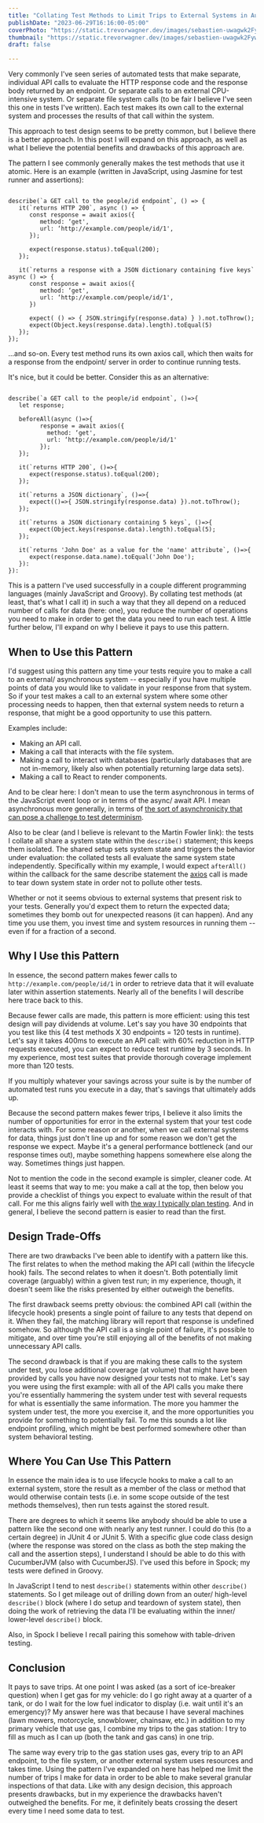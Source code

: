 ```yaml
---
title: "Collating Test Methods to Limit Trips to External Systems in Automated Tests"
publishDate: "2023-06-29T16:16:00-05:00"
coverPhoto: "https://static.trevorwagner.dev/images/sebastien-uwagwk2FywU-unsplash/1200x797.jpg"
thumbnail: "https://static.trevorwagner.dev/images/sebastien-uwagwk2FywU-unsplash/300x199.jpg"
draft: false

---
```


Very commonly I've seen series of automated tests that make separate, individual API calls to evaluate the HTTP response code and the response body returned by an endpoint. Or separate calls to an external CPU-intensive system. Or separate file system calls (to be fair I believe I've seen this one in tests I've written). Each test makes its own call to the external system and processes the results of that call within the system.  

This approach to test design seems to be pretty common, but I believe there is a better approach.  In this post I will expand on this approach, as well as what I believe the potential benefits and drawbacks of this approach are.

The pattern I see commonly generally makes the test methods that use it atomic. Here is an example (written in JavaScript, using Jasmine for test runner and assertions):

<pre><code class="language-javascript">
describe(`a GET call to the people/id endpoint`, () => {
   it(`returns HTTP 200`, async () => {
      const response = await axios({
         method: ‘get',
         url: ‘http://example.com/people/id/1',
      });

      expect(response.status).toEqual(200);
   });

   it(`returns a response with a JSON dictionary containing five keys` async () => {
      const response = await axios({
         method: ‘get',
         url: ‘http://example.com/people/id/1',
      })

      expect( () => { JSON.stringify(response.data) } ).not.toThrow();
      expect(Object.keys(response.data).length).toEqual(5)
   });
});
</code></pre>

...and so-on. Every test method runs its own axios call, which then waits for a response from the endpoint/ server in order to continue running tests.

It's nice, but it could be better. Consider this as an alternative:

<pre><code class="language-javascript">
describe(`a GET call to the people/id endpoint`, ()=>{
   let response;

   beforeAll(async ()=>{
         response = await axios({
           method: ‘get',
           url: ‘http://example.com/people/id/1'
         });
   });

   it(`returns HTTP 200`, ()=>{
      expect(response.status).toEqual(200);
   });

   it(`returns a JSON dictionary`, ()=>{
      expect(()=>{ JSON.stringify(response.data) }).not.toThrow();
   });

   it(`returns a JSON dictionary containing 5 keys`, ()=>{
      expect(Object.keys(response.data).length).toEqual(5);
   });

   it(`returns 'John Doe' as a value for the 'name' attribute`, ()=>{
      expect(response.data.name).toEqual('John Doe');
   }):
}):
</code></pre>

This is a pattern I've used successfully in a couple different programming languages (mainly JavaScript and Groovy). By collating test methods (at least, that's what I call it) in such a way that they all depend on a reduced number of calls for data (here: one), you reduce the number of operations you need to make in order to get the data you need to run each test. A little further below, I'll expand on why I believe it pays to use this pattern.

## When to Use this Pattern

I'd suggest using this pattern any time your tests require you to make a call to an external/ asynchronous system -- especially if you have multiple points of data you would like to validate in your response from that system. So if your test makes a call to an external system where some other processing needs to happen, then that external system needs to return a response, that might be a good opportunity to use this pattern.

Examples include:

- Making an API call.
- Making a call that interacts with the file system.
- Making a call to interact with databases (particularly databases that are not in-memory, likely also when potentially returning large data sets).
- Making a call to React to render components.

And to be clear here: I don't mean to use the term asynchronous in terms of the JavaScript event loop or in terms of the async/ await API.  I mean asynchronous more generally, in terms of [the sort of asynchronicity that can pose a challenge to test determinism](https://martinfowler.com/articles/nonDeterminism.html#AsynchronousBehavior).

Also to be clear (and I believe is relevant to the Martin Fowler link): the tests I collate all share a system state within the `describe()` statement; this keeps them isolated.  The shared setup sets system state and triggers the behavior under evaluation: the collated tests all evaluate the same system state independently.  Specifically within my example, I would expect `afterAll()` within the callback for the same describe statement the [axios](https://www.npmjs.com/package/axios) call is made to tear down system state in order not to pollute other tests.

Whether or not it seems obvious to external systems that present risk to your tests.  Generally you'd expect them to return the expected data; sometimes they bomb out for unexpected reasons (it can happen).  And any time you use them, you invest time and system resources in running them -- even if for a fraction of a second.

## Why I Use this Pattern

In essence, the second pattern makes fewer calls to `http://example.com/people/id/1` in order to retrieve data that it will evaluate later within assertion statements.  Nearly all of the benefits I will describe here trace back to this.

Because fewer calls are made, this pattern is more efficient: using this test design will pay dividends at volume. Let's say you have 30 endpoints that you test like this (4 test methods X 30 endpoints = 120 tests in runtime). Let's say it takes 400ms to execute an API call: with 60% reduction in HTTP requests executed, you can expect to reduce test runtime by 3 seconds. In my experience, most test suites that provide thorough coverage implement more than 120 tests.  

If you multiply whatever your savings across your suite is by the number of automated test runs you execute in a day, that's savings that ultimately adds up.

Because the second pattern makes fewer trips, I believe it also limits the number of opportunities for error in the external system that your test code interacts with.  For some reason or another, when we call external systems for data, things just don't line up and for some reason we don't get the response we expect.  Maybe it's a general performance bottleneck (and our response times out), maybe something happens somewhere else along the way.  Sometimes things just happen.

Not to mention the code in the second example is simpler, cleaner code. At least it seems that way to me: you make a call at the top, then below you provide a checklist of things you expect to evaluate within the result of that call. For me this aligns fairly well with [the way I typically plan testing](https://www.trevorwagner.dev/2023/06/24/how-i-write-test-plans-for-new-functionality/).  And in general, I believe the second pattern is easier to read than the first.

## Design Trade-Offs

There are two drawbacks I've been able to identify with a pattern like this.  The first relates to when the method making the API call (within the lifecycle hook) fails.  The second relates to when it doesn't. Both potentially limit coverage (arguably) within a given test run; in my experience, though, it doesn't seem like the risks presented by either outweigh the benefits.

The first drawback seems pretty obvious: the combined API call (within the lifecycle hook) presents a single point of failure to any tests that depend on it. When they fail, the matching library will report that response is undefined somehow. So although the API call is a single point of failure, it's possible to mitigate, and over time you're still enjoying all of the benefits of not making unnecessary API calls.

The second drawback is that if you are making these calls to the system under test, you lose additional coverage (at volume) that might have been provided by calls you have now designed your tests not to make. Let's say you were using the first example: with all of the API calls you make there you're essentially hammering the system under test with several requests for what is essentially the same information. The more you hammer the system under test, the more you exercise it, and the more opportunities you provide for something to potentially fail. To me this sounds a lot like endpoint profiling, which might be best performed somewhere other than system behavioral testing.

## Where You Can Use This Pattern

In essence the main idea is to use lifecycle hooks to make a call to an external system, store the result as a member of the class or method that would otherwise contain tests (i.e. in some scope outside of the test methods themselves), then run tests against the stored result.

There are degrees to which it seems like anybody should be able to use a pattern like the second one with nearly any test runner.  I could do this (to a certain degree) in JUnit 4 or JUnit 5.  With a specific glue code class design (where the response was stored on the class as both the step making the call and the assertion steps), I understand I should be able to do this with CucumberJVM (also with CucumberJS).  I've used this before in Spock; my tests were defined in Groovy.

In JavaScript I tend to nest `describe()` statements within other `describe()` statements.  So I get mileage out of drilling down from an outer/ high-level `describe()` block (where I do setup and teardown of system state), then doing the work of retrieving the data I'll be evaluating within the inner/ lower-level `describe()` block.

Also, in Spock I believe I recall pairing this somehow with table-driven testing.

## Conclusion

It pays to save trips. At one point I was asked (as a sort of ice-breaker question) when I get gas for my vehicle: do I go right away at a quarter of a tank, or do I wait for the low fuel indicator to display (i.e. wait until it's an emergency)? My answer here was that because I have several machines (lawn mowers, motorcycle, snowblower, chainsaw, etc.) in addition to my primary vehicle that use gas, I combine my trips to the gas station: I try to fill as much as I can up (both the tank and gas cans) in one trip.

The same way every trip to the gas station uses gas, every trip to an API endpoint, to the file system, or another external system uses resources and takes time. Using the pattern I've expanded on here has helped me limit the number of trips I make for data in order to be able to make several granular inspections of that data.  Like with any design decision, this approach presents drawbacks, but in my experience the drawbacks haven't outweighed the benefits. For me, it definitely beats crossing the desert every time I need some data to test.